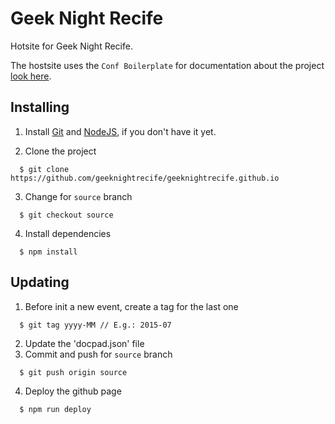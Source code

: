 # Geek Night Recife
  Hotsite for Geek Night Recife.

  The hostsite uses the `Conf Boilerplate` for documentation about the project [look here](https://github.com/geeknightrecife/geeknightrecife.github.io/tree/source).

## Installing

1. Install [Git](http://git-scm.com/downloads) and [NodeJS](http://nodejs.org/download/), if you don't have it yet.

2. Clone the project
  ```
    $ git clone https://github.com/geeknightrecife/geeknightrecife.github.io
  ```
3. Change for `source` branch
  ```
    $ git checkout source
  ```
4. Install dependencies
  ```
    $ npm install
  ```

## Updating

1. Before init a new event, create a tag for the last one
  ```
    $ git tag yyyy-MM // E.g.: 2015-07
  ```
2. Update the 'docpad.json' file
3. Commit and push for `source` branch
  ```
    $ git push origin source
  ```
4. Deploy the github page
  ```
    $ npm run deploy
  ```
